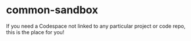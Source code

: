# common-sandbox
If you need a Codespace not linked to any particular project or code repo, this is the place for you!
